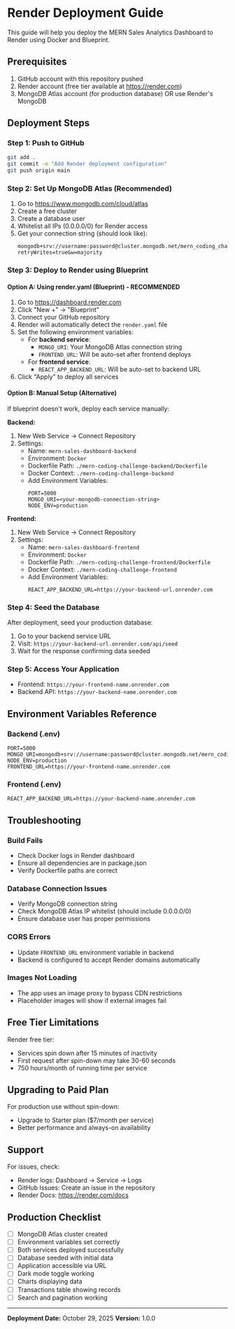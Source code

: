# Render Deployment Guide

This guide will help you deploy the MERN Sales Analytics Dashboard to Render using Docker and Blueprint.

## Prerequisites

1. GitHub account with this repository pushed
2. Render account (free tier available at https://render.com)
3. MongoDB Atlas account (for production database) OR use Render's MongoDB

## Deployment Steps

### Step 1: Push to GitHub

```bash
git add .
git commit -m "Add Render deployment configuration"
git push origin main
```

### Step 2: Set Up MongoDB Atlas (Recommended)

1. Go to https://www.mongodb.com/cloud/atlas
2. Create a free cluster
3. Create a database user
4. Whitelist all IPs (0.0.0.0/0) for Render access
5. Get your connection string (should look like):
   ```
   mongodb+srv://username:password@cluster.mongodb.net/mern_coding_challenge?retryWrites=true&w=majority
   ```

### Step 3: Deploy to Render using Blueprint

#### Option A: Using render.yaml (Blueprint) - RECOMMENDED

1. Go to https://dashboard.render.com
2. Click "New +" → "Blueprint"
3. Connect your GitHub repository
4. Render will automatically detect the `render.yaml` file
5. Set the following environment variables:
   - For **backend service**:
     - `MONGO_URI`: Your MongoDB Atlas connection string
     - `FRONTEND_URL`: Will be auto-set after frontend deploys
   - For **frontend service**:
     - `REACT_APP_BACKEND_URL`: Will be auto-set to backend URL
6. Click "Apply" to deploy all services

#### Option B: Manual Setup (Alternative)

If blueprint doesn't work, deploy each service manually:

**Backend:**
1. New Web Service → Connect Repository
2. Settings:
   - Name: `mern-sales-dashboard-backend`
   - Environment: `Docker`
   - Dockerfile Path: `./mern-coding-challenge-backend/Dockerfile`
   - Docker Context: `./mern-coding-challenge-backend`
   - Add Environment Variables:
     ```
     PORT=5000
     MONGO_URI=<your-mongodb-connection-string>
     NODE_ENV=production
     ```

**Frontend:**
1. New Web Service → Connect Repository
2. Settings:
   - Name: `mern-sales-dashboard-frontend`
   - Environment: `Docker`
   - Dockerfile Path: `./mern-coding-challenge-frontend/Dockerfile`
   - Docker Context: `./mern-coding-challenge-frontend`
   - Add Environment Variables:
     ```
     REACT_APP_BACKEND_URL=https://your-backend-url.onrender.com
     ```

### Step 4: Seed the Database

After deployment, seed your production database:

1. Go to your backend service URL
2. Visit: `https://your-backend-url.onrender.com/api/seed`
3. Wait for the response confirming data seeded

### Step 5: Access Your Application

- Frontend: `https://your-frontend-name.onrender.com`
- Backend API: `https://your-backend-name.onrender.com`

## Environment Variables Reference

### Backend (.env)
```env
PORT=5000
MONGO_URI=mongodb+srv://username:password@cluster.mongodb.net/mern_coding_challenge
NODE_ENV=production
FRONTEND_URL=https://your-frontend-name.onrender.com
```

### Frontend (.env)
```env
REACT_APP_BACKEND_URL=https://your-backend-name.onrender.com
```

## Troubleshooting

### Build Fails
- Check Docker logs in Render dashboard
- Ensure all dependencies are in package.json
- Verify Dockerfile paths are correct

### Database Connection Issues
- Verify MongoDB connection string
- Check MongoDB Atlas IP whitelist (should include 0.0.0.0/0)
- Ensure database user has proper permissions

### CORS Errors
- Update `FRONTEND_URL` environment variable in backend
- Backend is configured to accept Render domains automatically

### Images Not Loading
- The app uses an image proxy to bypass CDN restrictions
- Placeholder images will show if external images fail

## Free Tier Limitations

Render free tier:
- Services spin down after 15 minutes of inactivity
- First request after spin-down may take 30-60 seconds
- 750 hours/month of running time per service

## Upgrading to Paid Plan

For production use without spin-down:
- Upgrade to Starter plan ($7/month per service)
- Better performance and always-on availability

## Support

For issues, check:
- Render logs: Dashboard → Service → Logs
- GitHub Issues: Create an issue in the repository
- Render Docs: https://render.com/docs

## Production Checklist

- [ ] MongoDB Atlas cluster created
- [ ] Environment variables set correctly
- [ ] Both services deployed successfully
- [ ] Database seeded with initial data
- [ ] Application accessible via URL
- [ ] Dark mode toggle working
- [ ] Charts displaying data
- [ ] Transactions table showing records
- [ ] Search and pagination working

---

**Deployment Date:** October 29, 2025
**Version:** 1.0.0
